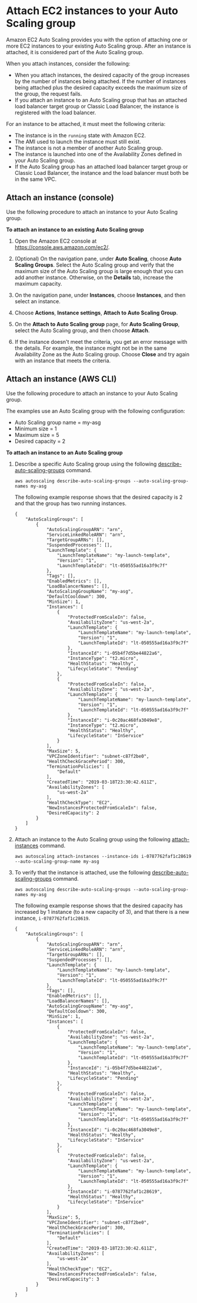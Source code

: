 # Attach EC2 instances to your Auto Scaling group<a name="attach-instance-asg"></a>

Amazon EC2 Auto Scaling provides you with the option of attaching one or more EC2 instances to your existing Auto Scaling group\. After an instance is attached, it is considered part of the Auto Scaling group\.

When you attach instances, consider the following:
+ When you attach instances, the desired capacity of the group increases by the number of instances being attached\. If the number of instances being attached plus the desired capacity exceeds the maximum size of the group, the request fails\.
+ If you attach an instance to an Auto Scaling group that has an attached load balancer target group or Classic Load Balancer, the instance is registered with the load balancer\.

For an instance to be attached, it must meet the following criteria:
+ The instance is in the `running` state with Amazon EC2\.
+ The AMI used to launch the instance must still exist\.
+ The instance is not a member of another Auto Scaling group\.
+ The instance is launched into one of the Availability Zones defined in your Auto Scaling group\.
+ If the Auto Scaling group has an attached load balancer target group or Classic Load Balancer, the instance and the load balancer must both be in the same VPC\.

## Attach an instance \(console\)<a name="attach-instance-console"></a>

Use the following procedure to attach an instance to your Auto Scaling group\.

**To attach an instance to an existing Auto Scaling group**

1. Open the Amazon EC2 console at [https://console\.aws\.amazon\.com/ec2/](https://console.aws.amazon.com/ec2/)\.

1. \(Optional\) On the navigation pane, under **Auto Scaling**, choose **Auto Scaling Groups**\. Select the Auto Scaling group and verify that the maximum size of the Auto Scaling group is large enough that you can add another instance\. Otherwise, on the **Details** tab, increase the maximum capacity\. 

1. On the navigation pane, under **Instances**, choose **Instances**, and then select an instance\.

1. Choose **Actions**, **Instance settings**, **Attach to Auto Scaling Group**\.

1. On the **Attach to Auto Scaling group** page, for **Auto Scaling Group**, select the Auto Scaling group, and then choose **Attach**\.

1. If the instance doesn't meet the criteria, you get an error message with the details\. For example, the instance might not be in the same Availability Zone as the Auto Scaling group\. Choose **Close** and try again with an instance that meets the criteria\.

## Attach an instance \(AWS CLI\)<a name="attach-instance-aws-cli"></a>

Use the following procedure to attach an instance to your Auto Scaling group\.

The examples use an Auto Scaling group with the following configuration:
+ Auto Scaling group name = my\-asg
+ Minimum size = 1
+ Maximum size = 5
+ Desired capacity = 2

**To attach an instance to an Auto Scaling group**

1. Describe a specific Auto Scaling group using the following [describe\-auto\-scaling\-groups](https://docs.aws.amazon.com/cli/latest/reference/autoscaling/describe-auto-scaling-groups.html) command\.

   ```
   aws autoscaling describe-auto-scaling-groups --auto-scaling-group-names my-asg
   ```

   The following example response shows that the desired capacity is 2 and that the group has two running instances\. 

   ```
   {
       "AutoScalingGroups": [
           {
               "AutoScalingGroupARN": "arn",
               "ServiceLinkedRoleARN": "arn",
               "TargetGroupARNs": [],
               "SuspendedProcesses": [],
               "LaunchTemplate": {
                   "LaunchTemplateName": "my-launch-template",
                   "Version": "1",
                   "LaunchTemplateId": "lt-050555ad16a3f9c7f"
               },
               "Tags": [],
               "EnabledMetrics": [],
               "LoadBalancerNames": [],
               "AutoScalingGroupName": "my-asg",
               "DefaultCooldown": 300,
               "MinSize": 1,
               "Instances": [
                   {
                       "ProtectedFromScaleIn": false,
                       "AvailabilityZone": "us-west-2a",
                       "LaunchTemplate": {
                           "LaunchTemplateName": "my-launch-template",
                           "Version": "1",
                           "LaunchTemplateId": "lt-050555ad16a3f9c7f"
                       },
                       "InstanceId": "i-05b4f7d5be44822a6",
                       "InstanceType": "t2.micro",
                       "HealthStatus": "Healthy",
                       "LifecycleState": "Pending"
                   },
                   {
                       "ProtectedFromScaleIn": false,
                       "AvailabilityZone": "us-west-2a",
                       "LaunchTemplate": {
                           "LaunchTemplateName": "my-launch-template",
                           "Version": "1",
                           "LaunchTemplateId": "lt-050555ad16a3f9c7f"
                       },
                       "InstanceId": "i-0c20ac468fa3049e8",
                       "InstanceType": "t2.micro",
                       "HealthStatus": "Healthy",
                       "LifecycleState": "InService"
                   }
               ],
               "MaxSize": 5,
               "VPCZoneIdentifier": "subnet-c87f2be0",
               "HealthCheckGracePeriod": 300,
               "TerminationPolicies": [
                   "Default"
               ],
               "CreatedTime": "2019-03-18T23:30:42.611Z",
               "AvailabilityZones": [
                   "us-west-2a"
               ],
               "HealthCheckType": "EC2",
               "NewInstancesProtectedFromScaleIn": false,
               "DesiredCapacity": 2
           }
       ]
   }
   ```

1. Attach an instance to the Auto Scaling group using the following [attach\-instances](https://docs.aws.amazon.com/cli/latest/reference/autoscaling/attach-instances.html) command\.

   ```
   aws autoscaling attach-instances --instance-ids i-0787762faf1c28619 --auto-scaling-group-name my-asg
   ```

1. To verify that the instance is attached, use the following [describe\-auto\-scaling\-groups](https://docs.aws.amazon.com/cli/latest/reference/autoscaling/describe-auto-scaling-groups.html) command\.

   ```
   aws autoscaling describe-auto-scaling-groups --auto-scaling-group-names my-asg
   ```

   The following example response shows that the desired capacity has increased by 1 instance \(to a new capacity of 3\), and that there is a new instance, `i-0787762faf1c28619`\. 

   ```
   {
       "AutoScalingGroups": [
           {
               "AutoScalingGroupARN": "arn",
               "ServiceLinkedRoleARN": "arn",
               "TargetGroupARNs": [],
               "SuspendedProcesses": [],
               "LaunchTemplate": {
                   "LaunchTemplateName": "my-launch-template",
                   "Version": "1",
                   "LaunchTemplateId": "lt-050555ad16a3f9c7f"
               },
               "Tags": [],
               "EnabledMetrics": [],
               "LoadBalancerNames": [],
               "AutoScalingGroupName": "my-asg",
               "DefaultCooldown": 300,
               "MinSize": 1,
               "Instances": [
                   {
                       "ProtectedFromScaleIn": false,
                       "AvailabilityZone": "us-west-2a",
                       "LaunchTemplate": {
                           "LaunchTemplateName": "my-launch-template",
                           "Version": "1",
                           "LaunchTemplateId": "lt-050555ad16a3f9c7f"
                       },
                       "InstanceId": "i-05b4f7d5be44822a6",
                       "HealthStatus": "Healthy",
                       "LifecycleState": "Pending"
                   },
                   {
                       "ProtectedFromScaleIn": false,
                       "AvailabilityZone": "us-west-2a",
                       "LaunchTemplate": {
                           "LaunchTemplateName": "my-launch-template",
                           "Version": "1",
                           "LaunchTemplateId": "lt-050555ad16a3f9c7f"
                       },
                       "InstanceId": "i-0c20ac468fa3049e8",
                       "HealthStatus": "Healthy",
                       "LifecycleState": "InService"
                   },
                   {
                       "ProtectedFromScaleIn": false,
                       "AvailabilityZone": "us-west-2a",
                       "LaunchTemplate": {
                           "LaunchTemplateName": "my-launch-template",
                           "Version": "1",
                           "LaunchTemplateId": "lt-050555ad16a3f9c7f"
                       },
                       "InstanceId": "i-0787762faf1c28619",
                       "HealthStatus": "Healthy",
                       "LifecycleState": "InService"
                   }
               ],
               "MaxSize": 5,
               "VPCZoneIdentifier": "subnet-c87f2be0",
               "HealthCheckGracePeriod": 300,
               "TerminationPolicies": [
                   "Default"
               ],
               "CreatedTime": "2019-03-18T23:30:42.611Z",
               "AvailabilityZones": [
                   "us-west-2a"
               ],
               "HealthCheckType": "EC2",
               "NewInstancesProtectedFromScaleIn": false,
               "DesiredCapacity": 3
           }
       ]
   }
   ```